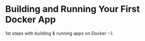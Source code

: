 # Building and Running Your First Docker App

1st steps with building & running apps on Docker :-).
